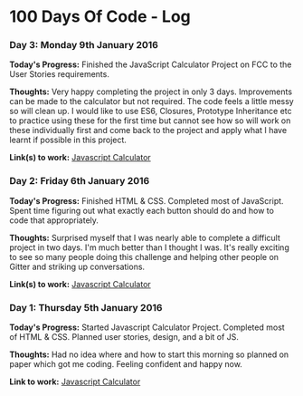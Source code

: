 # 100 Days Of Code - Log

### Day 3: Monday 9th January 2016

**Today's Progress:** Finished the JavaScript Calculator Project on FCC to the User Stories requirements.

**Thoughts:** Very happy completing the project in only 3 days. Improvements can be made to the calculator but not required. The code feels a little messy so will clean up. I would like to use ES6, Closures, Prototype Inheritance etc to practice using these for the first time but cannot see how so will work on these individually first and come back to the project and apply what I have learnt if possible in this project.

**Link(s) to work:** [Javascript Calculator](http://codepen.io/BhavikSheth/full/VPYGvy/)

### Day 2: Friday 6th January 2016

**Today's Progress:** Finished HTML & CSS. Completed most of JavaScript. Spent time figuring out what exactly each button should do and how to code that appropriately.

**Thoughts:** Surprised myself that I was nearly able to complete a difficult project in two days. I'm much better than I thought I was. It's really exciting to see so many people doing this challenge and helping other people on Gitter and striking up conversations.

**Link(s) to work:** [Javascript Calculator](http://codepen.io/BhavikSheth/full/VPYGvy/)

### Day 1: Thursday 5th January 2016

**Today's Progress:** Started Javascript Calculator Project. Completed most of HTML & CSS. Planned user stories, design, and a bit of JS.

**Thoughts:** Had no idea where and how to start this morning so planned on paper which got me coding. Feeling confident and happy now.

**Link to work:** [Javascript Calculator](http://codepen.io/BhavikSheth/full/VPYGvy/)